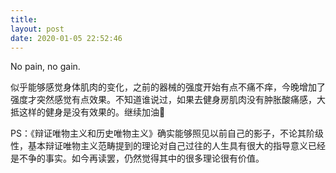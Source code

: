 ```yaml
---
title: 
layout: post
date: 2020-01-05 22:52:46
---
```


No pain, no gain. 

似乎能够感觉身体肌肉的变化，之前的器械的强度开始有点不痛不痒，今晚增加了强度才突然感觉有点效果。不知道谁说过，如果去健身房肌肉没有肿胀酸痛感，大抵这样的健身是没有效果的。继续加油💪

PS：《辩证唯物主义和历史唯物主义》确实能够照见以前自己的影子，不论其阶级性，基本辩证唯物主义范畴提到的理论对自己过往的人生具有很大的指导意义已经是不争的事实。如今再读罢，仍然觉得其中的很多理论很有价值。

